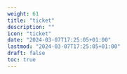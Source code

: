 ```yaml
---
weight: 61
title: "ticket"
description: ""
icon: "ticket"
date: "2024-03-07T17:25:05+01:00"
lastmod: "2024-03-07T17:25:05+01:00"
draft: false
toc: true
---
```


 
